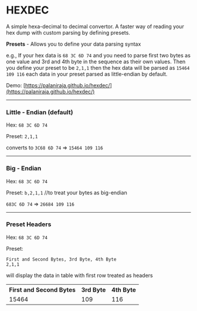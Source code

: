 # HEXDEC

A simple hexa-decimal to decimal convertor. A faster way of reading your hex dump with custom parsing by defining presets.

**Presets** - Allows you to define your data parsing syntax 

e.g., If your hex data is `68 3C 6D 74` and you need to parse first two bytes as one value and 3rd and 4th byte in the sequence as their own values. Then you define your preset to be `2,1,1` then the hex data will be parsed as `15464 109 116` each data in your preset parsed as little-endian by default. 

Demo: [https://palaniraja.github.io/hexdec/](https://palaniraja.github.io/hexdec/)

---

### Little - Endian (default)

Hex: `68 3C 6D 74`

Preset: `2,1,1`

converts to `3C68 6D 74` => `15464 109 116`

---

### Big - Endian

Hex: `68 3C 6D 74`

Preset: `b,2,1,1` //to treat your bytes as big-endian

`683C 6D 74` => `26684 109 116`

---

### Preset Headers

Hex: `68 3C 6D 74`

Preset: 
```
First and Second Bytes, 3rd Byte, 4th Byte
2,1,1
```

will display the data in table with first row treated as headers

<table><tbody><tr><th>First and Second Bytes</th><th> 3rd Byte</th><th> 4th Byte</th></tr><tr><td>15464</td><td>109</td><td>116</td></tr></tbody></table>
